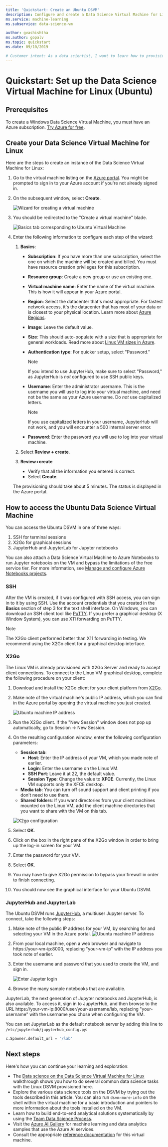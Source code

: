 ```yaml
---
title: 'Quickstart: Create an Ubuntu DSVM' 
description: Configure and create a Data Science Virtual Machine for Linux (Ubuntu) to do analytics and machine learning.
ms.service: machine-learning
ms.subservice: data-science-vm

author: gvashishtha
ms.author: gopalv
ms.topic: quickstart
ms.date: 09/10/2019

# Customer intent: As a data scientist, I want to learn how to provision the Linux DSVM so that I can move my existing workflow to the cloud.
---
```


# Quickstart: Set up the Data Science Virtual Machine for Linux (Ubuntu)

## Prerequisites

To create a Windows Data Science Virtual Machine, you must have an Azure subscription. [Try Azure for free](https://azure.com/free).

## Create your Data Science Virtual Machine for Linux

Here are the steps to create an instance of the Data Science Virtual Machine for Linux:

1. Go to the virtual machine listing on the [Azure portal](https://portal.azure.com/#create/microsoft-dsvm.linux-data-science-vm-ubuntulinuxdsvmubuntu). You might be prompted to sign in to your Azure account if you're not already signed in. 
1. On the subsequent window, select **Create**.

    ![Wizard for creating a virtual machine](./media/dsvm-ubuntu-intro/Create_Linux.png)

1. You should be redirected to the "Create a virtual machine" blade.
   
   ![Basics tab corresponding to Ubuntu Virtual Machine](./media/dsvm-ubuntu-intro/review-create-ubuntu.png)

1. Enter the following information to configure each step of the wizard:

    1. **Basics**:
    
       * **Subscription**: If you have more than one subscription, select the one on which the machine will be created and billed. You must have resource creation privileges for this subscription.
       * **Resource group**: Create a new group or use an existing one.
       * **Virtual machine name**: Enter the name of the virtual machine. This is how it will appear in your Azure portal.
       * **Region**: Select the datacenter that's most appropriate. For fastest network access, it's the datacenter that has most of your data or is closest to your physical location. Learn more about [Azure Regions](https://azure.microsoft.com/en-us/global-infrastructure/regions/).
       * **Image**: Leave the default value.
       * **Size**: This should auto-populate with a size that is appropriate for general workloads. Read more about [Linux VM sizes in Azure](../../virtual-machines/linux/sizes.md).
       * **Authentication type**: For quicker setup, select "Password." 
         
         > [!NOTE]
         > If you intend to use JupyterHub, make sure to select "Password," as JupyterHub is *not* configured to use SSH public keys.

       * **Username**: Enter the administrator username. This is the username you will use to log into your virtual machine, and need not be the same as your Azure username. Do *not* use capitalized letters.
         
         > [!NOTE]
         > If you use capitalized letters in your username, JupyterHub will not work, and you will encounter a 500 internal server error.

       * **Password**: Enter the password you will use to log into your virtual machine.    
    
   1. Select **Review + create**.
   1. **Review+create**
      * Verify that all the information you entered is correct. 
      * Select **Create**.
    
    The provisioning should take about 5 minutes. The status is displayed in the Azure portal.

## How to access the Ubuntu Data Science Virtual Machine

You can access the Ubuntu DSVM in one of three ways:

  1. SSH for terminal sessions
  1. X2Go for graphical sessions
  1. JupyterHub and JupyterLab for Jupyter notebooks

You can also attach a Data Science Virtual Machine to Azure Notebooks to run Jupyter notebooks on the VM and bypass the limitations of the free service tier. For more information, see [Manage and configure Azure Notebooks projects](../../notebooks/configure-manage-azure-notebooks-projects.md#compute-tier).

### SSH

After the VM is created, if it was configured with SSH access, you can sign in to it by using SSH. Use the account credentials that you created in the **Basics** section of step 3 for the text shell interface. On Windows, you can download an SSH client tool like [PuTTY](https://www.putty.org). If you prefer a graphical desktop (X Window System), you can use X11 forwarding on PuTTY.

> [!NOTE]
> The X2Go client performed better than X11 forwarding in testing. We recommend using the X2Go client for a graphical desktop interface.

### X2Go

The Linux VM is already provisioned with X2Go Server and ready to accept client connections. To connect to the Linux VM graphical desktop, complete the following procedure on your client:

1. Download and install the X2Go client for your client platform from [X2Go](https://wiki.x2go.org/doku.php/doc:installation:x2goclient).
1. Make note of the virtual machine's public IP address, which you can find in the Azure portal by opening the virtual machine you just created.

   ![Ubuntu machine IP address](./media/dsvm-ubuntu-intro/ubuntu-ip-address.png)

1. Run the X2Go client. If the "New Session" window does not pop up automatically, go to Session -> New Session.

1. On the resulting configuration window, enter the following configuration parameters:
   * **Session tab**:
     * **Host**: Enter the IP address of your VM, which you made note of earlier.
     * **Login**: Enter the username on the Linux VM.
     * **SSH Port**: Leave it at 22, the default value.
     * **Session Type**: Change the value to **XFCE**. Currently, the Linux VM supports only the XFCE desktop.
   * **Media tab**: You can turn off sound support and client printing if you don't need to use them.
   * **Shared folders**: If you want directories from your client machines mounted on the Linux VM, add the client machine directories that you want to share with the VM on this tab.

   ![X2go configuration](./media/dsvm-ubuntu-intro/x2go-ubuntu.png)
1. Select **OK**.
1. Click on the box in the right pane of the X2Go window in order to bring up the log-in screen for your VM.
1. Enter the password for your VM.
1. Select **OK**.
1. You may have to give X2Go permission to bypass your firewall in order to finish connecting.
1. You should now see the graphical interface for your Ubuntu DSVM. 


### JupyterHub and JupyterLab

The Ubuntu DSVM runs [JupyterHub](https://github.com/jupyterhub/jupyterhub), a multiuser Jupyter server. To connect, take the following steps:

   1. Make note of the public IP address for your VM, by searching for and selecting your VM in the Azure portal.
      ![Ubuntu machine IP address](./media/dsvm-ubuntu-intro/ubuntu-ip-address.png)

   1. From your local machine, open a web browser and navigate to https:\//your-vm-ip:8000, replacing "your-vm-ip" with the IP address you took note of earlier.
   1. Enter the username and password that you used to create the VM, and sign in. 

      ![Enter Jupyter login](./media/dsvm-ubuntu-intro/jupyter-login.png)

   1. Browse the many sample notebooks that are available.

JupyterLab, the next generation of Jupyter notebooks and JupyterHub, is also available. To access it, sign in to JupyterHub, and then browse to the URL https:\//your-vm-ip:8000/user/your-username/lab, replacing "your-username" with the username you chose when configuring the VM.

You can set JupyterLab as the default notebook server by adding this line to `/etc/jupyterhub/jupyterhub_config.py`:

```python
c.Spawner.default_url = '/lab'
```

## Next steps

Here's how you can continue your learning and exploration:

* The [Data science on the Data Science Virtual Machine for Linux](linux-dsvm-walkthrough.md) walkthrough shows you how to do several common data science tasks with the Linux DSVM provisioned here. 
* Explore the various data science tools on the DSVM by trying out the tools described in this article. You can also run `dsvm-more-info` on the shell within the virtual machine for a basic introduction and pointers to more information about the tools installed on the VM.  
* Learn how to build end-to-end analytical solutions systematically by using the [Team Data Science Process](https://aka.ms/tdsp).
* Visit the [Azure AI Gallery](https://gallery.azure.ai/) for machine learning and data analytics samples that use the Azure AI services.
* Consult the appropriate [reference documentation](./reference-ubuntu-vm.md) for this virtual machine.

